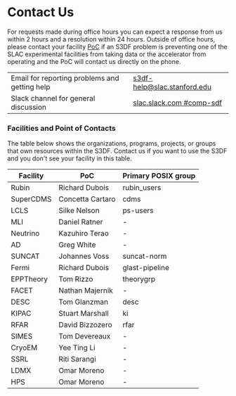 # Contact Us

For requests made during office hours you can expect a response from
us within 2 hours and a resolution within 24 hours. Outside of office
hours, please contact your facility [PoC](contact-us.md#facpoc) if an
S3DF problem is preventing one of the SLAC experimental facilities
from taking data or the accelerator from operating and the PoC will
contact us directly on the phone.

| | |
|--- |--- |
| Email for reporting problems and getting help | s3df-help@slac.stanford.edu |
| Slack channel for general discussion | [slac.slack.com #comp-sdf](https://slac.slack.com/app_redirect?channel=comp-sdf) |


### Facilities and Point of Contacts

The table below shows the organizations, programs, projects, or groups
that own resources within the S3DF. Contact us if you want to use the
S3DF and you don't see your facility in this table.

|Facility | PoC | Primary POSIX group|
|--- |--- |--- |
|Rubin | Richard Dubois | rubin_users |
|SuperCDMS | Concetta Cartaro | cdms |
|LCLS | Silke Nelson | ps-users |
|MLI| Daniel Ratner | - |
|Neutrino| Kazuhiro Terao | - |
|AD | Greg White | - |
|SUNCAT | Johannes Voss| suncat-norm |
|Fermi | Richard Dubois| glast-pipeline |
|EPPTheory | Tom Rizzo | theorygrp |
|FACET | Nathan Majernik | - |
|DESC | Tom Glanzman | desc |
|KIPAC | Stuart Marshall | ki |
|RFAR | David Bizzozero | rfar |
|SIMES | Tom Devereaux | - |
|CryoEM | Yee Ting Li | - |
|SSRL | Riti Sarangi | - |
|LDMX | Omar Moreno | - |
|HPS | Omar Moreno | - |
